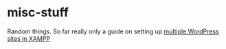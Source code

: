 # misc-stuff
Random things. So far really only a guide on setting up [multiple WordPress sites in XAMPP](doc/multiple-wordpress-sites-in-xampp.md)

